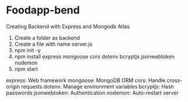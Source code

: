 # Foodapp-bend
Creating Backend with Express and Mongodb Atlas
1) Create a folder as backend
2) Create a file with name server.js
3) npm init -y
4) npm install express mongoose cors dotenv bcryptjs jsonwebtoken nodemon
5) npm start

express: Web framework
mongoose: MongoDB ORM
cors: Handle cross-origin requests
dotenv: Manage environment variables
bcryptjs: Hash passwords
jsonwebtoken: Authentication
nodemon: Auto-restart server
